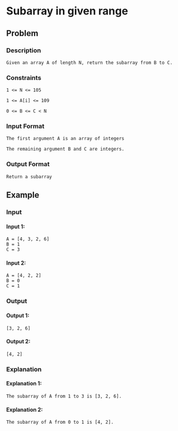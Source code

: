 # Subarray in given range

## Problem

### Description

    Given an array A of length N, return the subarray from B to C.

### Constraints

    1 <= N <= 105

    1 <= A[i] <= 109

    0 <= B <= C < N

### Input Format

    The first argument A is an array of integers

    The remaining argument B and C are integers.

### Output Format

    Return a subarray

## Example

### Input

#### Input 1:

    A = [4, 3, 2, 6]
    B = 1
    C = 3

#### Input 2:

    A = [4, 2, 2]
    B = 0
    C = 1

### Output

#### Output 1:

    [3, 2, 6]

#### Output 2:

    [4, 2]

### Explanation

#### Explanation 1:

    The subarray of A from 1 to 3 is [3, 2, 6].

#### Explanation 2:

    The subarray of A from 0 to 1 is [4, 2].
